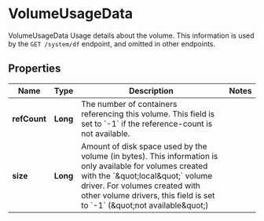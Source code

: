 

# VolumeUsageData

VolumeUsageData Usage details about the volume. This information is used by the `GET /system/df` endpoint, and omitted in other endpoints.
## Properties

Name | Type | Description | Notes
------------ | ------------- | ------------- | -------------
**refCount** | **Long** | The number of containers referencing this volume. This field is set to &#x60;-1&#x60; if the reference-count is not available. | 
**size** | **Long** | Amount of disk space used by the volume (in bytes). This information is only available for volumes created with the &#x60;\&quot;local\&quot;&#x60; volume driver. For volumes created with other volume drivers, this field is set to &#x60;-1&#x60; (\&quot;not available\&quot;) | 



